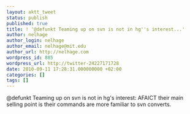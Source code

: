 ```yaml
---
layout: aktt_tweet
status: publish
published: true
title: ! '@defunkt Teaming up on svn is not in hg''s interest...'
author: nelhage
author_login: nelhage
author_email: nelhage@mit.edu
author_url: http://nelhage.com
wordpress_id: 885
wordpress_url: http://twitter-24227171728
date: 2010-09-11 17:28:31.000000000 +02:00
categories: []
tags: []
---
```

@defunkt Teaming up on svn is not in hg's interest: AFAICT their main selling point is their commands are more familiar to svn converts.
